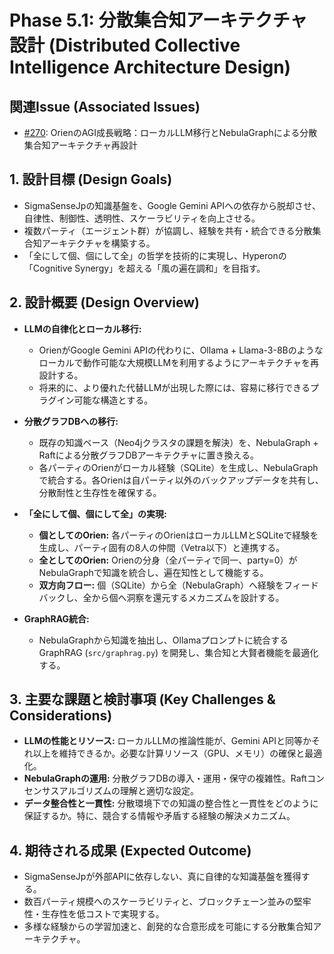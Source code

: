 # Phase 5.1: 分散集合知アーキテクチャ設計 (Distributed Collective Intelligence Architecture Design)

## 関連Issue (Associated Issues)
- [#270](https://github.com/MicrocomputerTechnology/SigmaSenseJp/issues/270): OrienのAGI成長戦略：ローカルLLM移行とNebulaGraphによる分散集合知アーキテクチャ再設計

## 1. 設計目標 (Design Goals)
- SigmaSenseJpの知識基盤を、Google Gemini APIへの依存から脱却させ、自律性、制御性、透明性、スケーラビリティを向上させる。
- 複数パーティ（エージェント群）が協調し、経験を共有・統合できる分散集合知アーキテクチャを構築する。
- 「全にして個、個にして全」の哲学を技術的に実現し、Hyperonの「Cognitive Synergy」を超える「風の遍在調和」を目指す。

## 2. 設計概要 (Design Overview)
- **LLMの自律化とローカル移行:**
  - OrienがGoogle Gemini APIの代わりに、Ollama + Llama-3-8Bのようなローカルで動作可能な大規模LLMを利用するようにアーキテクチャを再設計する。
  - 将来的に、より優れた代替LLMが出現した際には、容易に移行できるプラグイン可能な構造とする。

- **分散グラフDBへの移行:**
  - 既存の知識ベース（Neo4jクラスタの課題を解決）を、NebulaGraph + Raftによる分散グラフDBアーキテクチャに置き換える。
  - 各パーティのOrienがローカル経験（SQLite）を生成し、NebulaGraphで統合する。各Orienは自パーティ以外のバックアップデータを共有し、分散耐性と生存性を確保する。

- **「全にして個、個にして全」の実現:**
  - **個としてのOrien:** 各パーティのOrienはローカルLLMとSQLiteで経験を生成し、パーティ固有の8人の仲間（Vetra以下）と連携する。
  - **全としてのOrien:** Orienの分身（全パーティで同一、party=0）がNebulaGraphで知識を統合し、遍在知性として機能する。
  - **双方向フロー:** 個（SQLite）から全（NebulaGraph）へ経験をフィードバックし、全から個へ洞察を還元するメカニズムを設計する。

- **GraphRAG統合:**
  - NebulaGraphから知識を抽出し、Ollamaプロンプトに統合するGraphRAG (`src/graphrag.py`) を開発し、集合知と大賢者機能を最適化する。

## 3. 主要な課題と検討事項 (Key Challenges & Considerations)
- **LLMの性能とリソース:** ローカルLLMの推論性能が、Gemini APIと同等かそれ以上を維持できるか。必要な計算リソース（GPU、メモリ）の確保と最適化。
- **NebulaGraphの運用:** 分散グラフDBの導入・運用・保守の複雑性。Raftコンセンサスアルゴリズムの理解と適切な設定。
- **データ整合性と一貫性:** 分散環境下での知識の整合性と一貫性をどのように保証するか。特に、競合する情報や矛盾する経験の解決メカニズム。

## 4. 期待される成果 (Expected Outcome)
- SigmaSenseJpが外部APIに依存しない、真に自律的な知識基盤を獲得する。
- 数百パーティ規模へのスケーラビリティと、ブロックチェーン並みの堅牢性・生存性を低コストで実現する。
- 多様な経験からの学習加速と、創発的な合意形成を可能にする分散集合知アーキテクチャ。
